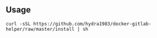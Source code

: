 ## Usage

```shell
curl -sSL https://github.com/hydra1983/docker-gitlab-helper/raw/master/install | sh
```